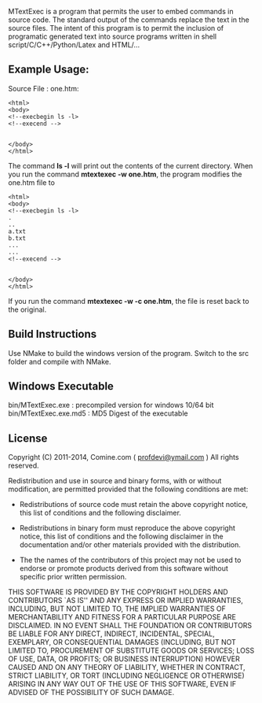 MTextExec is a program that permits the user to embed commands in 
source code.  The standard output of the commands replace the text
in the source files.  The intent of this program is to permit
the inclusion of programatic generated text into source programs
written in shell script/C/C++/Python/Latex and HTML/...


Example Usage: 
----------

Source File : one.htm:

	<html>
	<body>
	<!--execbegin ls -l>
	<!--execend -->


	</body>
	</html> 
	
The command **ls -l** will print out the contents of the current 
directory.  When you run the command **mtextexec -w one.htm**, 
the program modifies the one.htm file to
	
	<html>
	<body>
	<!--execbegin ls -l>
	.
	..
	a.txt
	b.txt
	...
	...
	<!--execend -->


	</body>
	</html> 


If you run the command **mtextexec -w -c one.htm**, the file is reset
back to the original.
	

Build Instructions
-------------------

Use NMake to build the windows version of the program.
Switch to the src folder and compile with NMake.


Windows Executable
-------------------

bin/MTextExec.exe      	: precompiled version for windows 10/64 bit
bin/MTextExec.exe.md5	: MD5 Digest of the executable


## License

Copyright (C) 2011-2014, Comine.com ( profdevi@ymail.com )
All rights reserved.

Redistribution and use in source and binary forms, with or without
modification, are permitted provided that the following conditions
are met:

*	Redistributions of source code must retain the above copyright notice,
	this list of conditions and the following disclaimer.
  
*	Redistributions in binary form must reproduce the above copyright notice,
	this list of conditions and the following disclaimer in the documentation
	and/or other materials provided with the distribution.
  
*	The the names of the contributors of this project may not be used to 
	endorse or promote products derived from this software without specific 
	prior written permission.

THIS SOFTWARE IS PROVIDED BY THE COPYRIGHT HOLDERS AND CONTRIBUTORS
`AS IS'' AND ANY EXPRESS OR IMPLIED WARRANTIES, INCLUDING, BUT NOT
LIMITED TO, THE IMPLIED WARRANTIES OF MERCHANTABILITY AND FITNESS FOR
A PARTICULAR PURPOSE ARE DISCLAIMED.  IN NO EVENT SHALL THE FOUNDATION OR
CONTRIBUTORS BE LIABLE FOR ANY DIRECT, INDIRECT, INCIDENTAL, SPECIAL,
EXEMPLARY, OR CONSEQUENTIAL DAMAGES (INCLUDING, BUT NOT LIMITED TO,
PROCUREMENT OF SUBSTITUTE GOODS OR SERVICES; LOSS OF USE, DATA, OR
PROFITS; OR BUSINESS INTERRUPTION) HOWEVER CAUSED AND ON ANY THEORY OF
LIABILITY, WHETHER IN CONTRACT, STRICT LIABILITY, OR TORT (INCLUDING
NEGLIGENCE OR OTHERWISE) ARISING IN ANY WAY OUT OF THE USE OF THIS
SOFTWARE, EVEN IF ADVISED OF THE POSSIBILITY OF SUCH DAMAGE.


